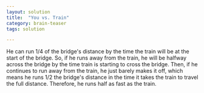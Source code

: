```yaml
---
layout: solution
title:  "You vs. Train"
category: brain-teaser
tags: solution

---
```


He can run 1/4 of the bridge's distance by the time the train will be at the start of the bridge.  So, if he runs away from the train, he will be halfway across the bridge by the time train is starting to cross the bridge.  Then, if he continues to run away from the train, he just barely makes it off, which means he runs 1/2 the bridge's distance in the time it takes the train to travel the full distance.  Therefore, he runs half as fast as the train.
